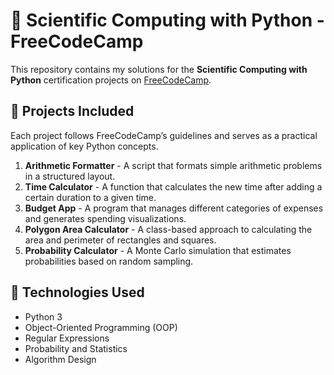 # 🐍 Scientific Computing with Python - FreeCodeCamp  

This repository contains my solutions for the **Scientific Computing with Python** certification projects on [FreeCodeCamp](https://www.freecodecamp.org/).

## 📂 **Projects Included**  

Each project follows FreeCodeCamp’s guidelines and serves as a practical application of key Python concepts.  

1. **Arithmetic Formatter** - A script that formats simple arithmetic problems in a structured layout.  
2. **Time Calculator** - A function that calculates the new time after adding a certain duration to a given time.  
3. **Budget App** - A program that manages different categories of expenses and generates spending visualizations.
4. **Polygon Area Calculator** - A class-based approach to calculating the area and perimeter of rectangles and squares.
5. **Probability Calculator** - A Monte Carlo simulation that estimates probabilities based on random sampling.  

## 🔧 **Technologies Used**  

- Python 3  
- Object-Oriented Programming (OOP)  
- Regular Expressions   
- Probability and Statistics  
- Algorithm Design 
